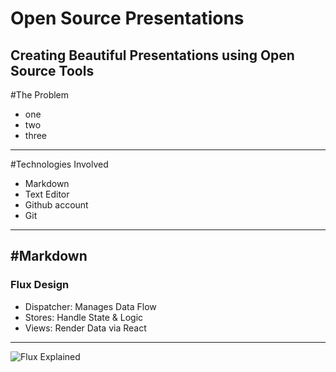 # Open Source Presentations

Creating Beautiful Presentations using Open Source Tools
---
#The Problem
- one
- two
- three

---
#Technologies Involved
- Markdown
- Text Editor
- Github account
- Git

---

#Markdown
- 

### Flux Design

- Dispatcher: Manages Data Flow
- Stores: Handle State & Logic
- Views: Render Data via React

---

![Flux Explained](https://facebook.github.io/flux/img/flux-simple-f8-diagram-explained-1300w.png)

